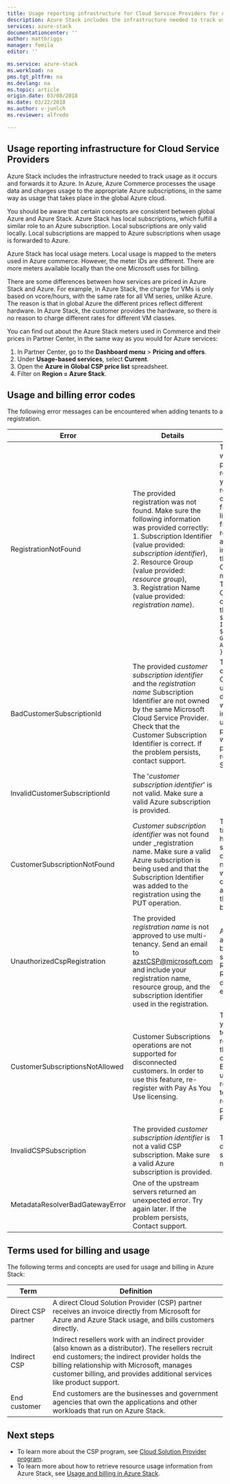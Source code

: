 ```yaml
---
title: Usage reporting infrastructure for Cloud Service Providers for Azure Stack | Microsoft Docs
description: Azure Stack includes the infrastructure needed to track usage as it occurs and forwards it to Azure.
services: azure-stack
documentationcenter: ''
author: mattbriggs
manager: femila
editor: ''

ms.service: azure-stack
ms.workload: na
pms.tgt_pltfrm: na
ms.devlang: na
ms.topic: article
origin.date: 03/08/2018
ms.date: 03/22/2018
ms.author: v-junlch
ms.reviewer: alfredo

---
```

## Usage reporting infrastructure for Cloud Service Providers

Azure Stack includes the infrastructure needed to track usage as it occurs and forwards it to Azure. In Azure, Azure Commerce processes the usage data and charges usage to the appropriate Azure subscriptions, in the same way as usage that takes place in the global Azure cloud.

You should be aware that certain concepts are consistent between global Azure and Azure Stack. Azure Stack has local subscriptions, which fulfill a similar role to an Azure subscription. Local subscriptions are only valid locally. Local subscriptions are mapped to Azure subscriptions when usage is forwarded to Azure.

Azure Stack has local usage meters. Local usage is mapped to the meters used in Azure commerce. However, the meter IDs are different. There are more meters available locally than the one Microsoft uses for billing.

There are some differences between how services are priced in Azure Stack and Azure. For example, in Azure Stack, the charge for VMs is only based on vcore/hours, with the same rate for all VM series, unlike Azure. The reason is that in global Azure the different prices reflect different hardware. In Azure Stack, the customer provides the hardware, so there is no reason to charge different rates for different VM classes.

You can find out about the Azure Stack meters used in Commerce and their prices in Partner Center, in the same way as you would for Azure services:

1. In Partner Center, go to the **Dashboard menu** > **Pricing and offers**.
2. Under **Usage-based services**, select **Current**.
3. Open the **Azure in Global CSP price list** spreadsheet.
4. Filter on **Region = Azure Stack**.

## Usage and billing error codes

The following error messages can be encountered when adding tenants to a registration.

| Error                           | Details                                                                                                                                                                                                                                                                                                                           | Comments                                                                                                                                                                                                                                                                                                                                                                                                                                                                                                                                                                                                            |
|---------------------------------|-----------------------------------------------------------------------------------------------------------------------------------------------------------------------------------------------------------------------------------------------------------------------------------------------------------------------------------|---------------------------------------------------------------------------------------------------------------------------------------------------------------------------------------------------------------------------------------------------------------------------------------------------------------------------------------------------------------------------------------------------------------------------------------------------------------------------------------------------------------------------------------------------------------------------------------------------------------------|
| RegistrationNotFound            | The provided registration was not found. Make sure the following information was provided correctly:<br>1. Subscription Identifier (value provided: _subscription identifier_),<br>2. Resource Group (value provided: _resource group_),<br>3. Registration Name (value provided: _registration name_).                             | This error usually occurs when the information pointing to the initial registration is not correct. If you need to verify the resource group and name of your registration, you can find it in the Azure portal, by listing all resources. If you find more than one registration resource, look at the CloudDeploymentID in the properties, and select the registration whose CloudDeploymentID matches that of your cloud. To find the CloudDeploymentID, you can use this PowerShell on the Azure Stack:<br>`$azureStackStampInfo = Invoke-Command -Session $session -ScriptBlock { Get-AzureStackStampInformation }` |
| BadCustomerSubscriptionId       | The provided _customer subscription identifier_ and the _registration name_ Subscription Identifier are not owned by the same Microsoft Cloud Service Provider. Check that the Customer Subscription Identifier is correct. If the problem persists, contact support. | This error occurs when the customer subscription is a CSP subscription, but it rolls up to a CSP partner different from the one to which the subscription used in the initial registration rolls up. This check is made to prevent a situation that would result in billing a CSP partner who is not responsible for the Azure Stack used.                                                                                                                                                                                                                                                                          |
| InvalidCustomerSubscriptionId   | The '_customer subscription identifier_' is not valid. Make sure a valid Azure subscription is provided.                                                                                                                                                                         |                                                                                                                                                                                                                                                                                                                                                                                                                                                                                                                                                                                                                     |
| CustomerSubscriptionNotFound    | _Customer subscription identifier_ was not found under _registration name. Make sure a valid Azure subscription is being used and that the Subscription Identifier was added to the registration using the PUT operation.                                                   | This error occurs when trying to verity that a tenant has been added to a subscription, and the customer subscription is not found to be associated with the registration. The customer has not been added to the registration, or the subscription ID has been written incorrectly.                                                                                                                                                                                                                                                                                                                                |
| UnauthorizedCspRegistration     | The provided _registration name_ is not approved to use multi-tenancy. Send an email to azstCSP@microsoft.com and include your registration name, resource group, and the subscription identifier used in the registration.                                                                                    | A registration needs to be approved for multi-tenancy by Microsoft before you can start adding tenants to it. Refer to the section Registering Tenants in this document for further explanation.                                                                                                                                                                                                                                                                                                                                                                                                             |
| CustomerSubscriptionsNotAllowed | Customer Subscriptions operations are not supported for disconnected customers. In order to use this feature, re-register with Pay As You Use licensing.                                                                                                                                                                    | The registration to which you are trying to add tenants is a Capacity registration, that is, when the registration was created, the parameter BillingModel Capacity was used. Only Pay as you use registrations are allowed for to add tenants. You need to re-register using the parameter BillingModel PayAsYouUse.                                                                                                                                                                                                                                                                                          |
| InvalidCSPSubscription          | The provided _customer subscription identifier_ is not a valid CSP subscription. Make sure a valid Azure subscription is provided.                                                                                                                                                        | This is mostly likely to be due to the customer subscription being mistyped.                                                                                                                                                                                                                                                                                                                                                                                                                                                                                                                                        |
| MetadataResolverBadGatewayError | One of the upstream servers returned an unexpected error. Try again later. If the problem persists, Contact support.                                                                                                                                                                                                |                                                                                                                                                                                                                                                                                                                                                                                                                                                                                                                                                                                                                     |

## Terms used for billing and usage

The following terms and concepts are used for usage and billing in Azure Stack:

| Term | Definition |
| --- | --- |
| Direct CSP partner | A direct Cloud Solution Provider (CSP) partner receives an invoice directly from Microsoft for Azure and Azure Stack usage, and bills customers directly. |
| Indirect CSP | Indirect resellers work with an indirect provider (also known as a distributor). The resellers recruit end customers; the indirect provider holds the billing relationship with Microsoft, manages customer billing, and provides additional services like product support. |
| End customer | End customers are the businesses and government agencies that own the applications and other workloads that run on Azure Stack. |

## Next steps

 - To learn more about the CSP program, see [Cloud Solution Provider program](https://partnercenter.microsoft.com/en-us/partner/programs).
 - To learn more about how to retrieve resource usage information from Azure Stack, see [Usage and billing in Azure Stack](azure-stack-billing-and-chargeback.md).

<!-- Update_Description: wording update -->